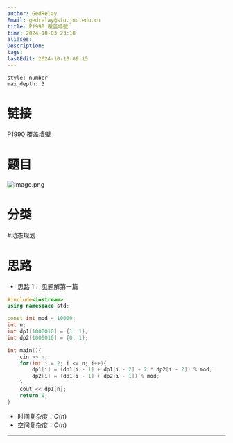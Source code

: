 ```yaml
---
author: GedRelay
Email: gedrelay@stu.jnu.edu.cn
title: P1990 覆盖墙壁
time: 2024-10-03 23:18
aliases: 
Description: 
tags: 
lastEdit: 2024-10-10-09:15
---
```


```toc
style: number
max_depth: 3
```

# 链接
[P1990 覆盖墙壁](https://www.luogu.com.cn/problem/P1990) 

# 题目
![image.png](https://ged-pic-bed.oss-cn-guangzhou.aliyuncs.com/img/202410032319332.png)


# 分类
#动态规划 

# 思路
- 思路 1：
见题解第一篇


```cpp
#include<iostream>
using namespace std;

const int mod = 10000;
int n;
int dp1[1000010] = {1, 1};
int dp2[1000010] = {0, 1};

int main(){
    cin >> n;
    for(int i = 2; i <= n; i++){
        dp1[i] = (dp1[i - 1] + dp1[i - 2] + 2 * dp2[i - 2]) % mod;
        dp2[i] = (dp1[i - 1] + dp2[i - 1]) % mod;
    }
    cout << dp1[n];
    return 0;
}
```


- 时间复杂度：${O\left( n \right)  }$ 
- 空间复杂度：${O\left( n \right)  }$ 


---


